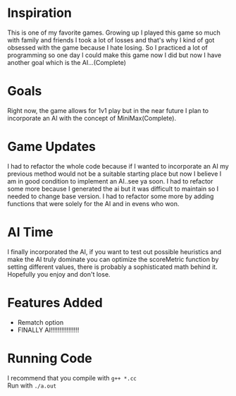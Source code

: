 # Inspiration 

This is one of my favorite games. Growing up I played this game so much with family and friends I took a lot of losses and that's why I kind of got obsessed with the game
because I hate losing. So I practiced a lot of programming so one day I could make this game now I did but now I have another goal which is the AI...(Complete)

# Goals
Right now, the game allows for 1v1 play but in the near future I plan to incorporate an AI with the concept of MiniMax(Complete).

# Game Updates
I had to refactor the whole code because if I wanted to incorporate an AI my previous method would not be a suitable starting place but now I believe I am in good condition to implement an AI..see ya soon. I had to refactor some more because I generated the ai but it was difficult to maintain so I needed to change base version. I had to refactor some more by adding functions that were solely for the AI and in evens who won.

# AI Time
I finally incorporated the AI, if you want to test out possible heuristics and make the AI truly dominate you can optimize the scoreMetric function by setting different values, there is probably a sophisticated math behind it. Hopefully you enjoy and don't lose.

# Features Added
- Rematch option
- FINALLY AI!!!!!!!!!!!!!!!!

# Running Code

I recommend that you compile with ``g++ *.cc ``  
Run with ``./a.out``
